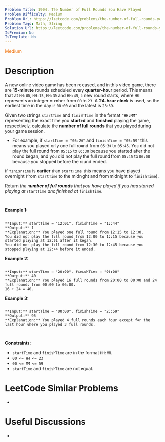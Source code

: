 ```yaml
---
Problem Title: 1904. The Number of Full Rounds You Have Played
Problem Difficulty: Medium
Problem Url: https://leetcode.com/problems/the-number-of-full-rounds-you-have-played/
Problem Tags: Math, String
Solution Url: https://leetcode.com/problems/the-number-of-full-rounds-you-have-played/solution/
IsPremium: No
IsTemplate: No
---
```


<span style="color: rgb(239, 108, 0);">Medium</span>

# Description

A new online video game has been released, and in this video game, there are **15-minute** rounds scheduled every **quarter-hour** period. This means that at `HH:00`, `HH:15`, `HH:30` and `HH:45`, a new round starts, where `HH` represents an integer number from `00` to `23`. A **24-hour clock** is used, so the earliest time in the day is `00:00` and the latest is `23:59`.


Given two strings `startTime` and `finishTime` in the format `"HH:MM"` representing the exact time you **started** and **finished** playing the game, respectively, calculate the **number of full rounds** that you played during your game session.


* For example, if `startTime = "05:20"` and `finishTime = "05:59"` this means you played only one full round from `05:30` to `05:45`. You did not play the full round from `05:15` to `05:30` because you started after the round began, and you did not play the full round from `05:45` to `06:00` because you stopped before the round ended.


If `finishTime` is **earlier** than `startTime`, this means you have played overnight (from `startTime` to the midnight and from midnight to `finishTime`).


Return *the **number of full rounds** that you have played if you had started playing at* `startTime` *and finished at* `finishTime`.


 


**Example 1:**



```

**Input:** startTime = "12:01", finishTime = "12:44"
**Output:** 1
**Explanation:** You played one full round from 12:15 to 12:30.
You did not play the full round from 12:00 to 12:15 because you started playing at 12:01 after it began.
You did not play the full round from 12:30 to 12:45 because you stopped playing at 12:44 before it ended.

```

**Example 2:**



```

**Input:** startTime = "20:00", finishTime = "06:00"
**Output:** 40
**Explanation:** You played 16 full rounds from 20:00 to 00:00 and 24 full rounds from 00:00 to 06:00.
16 + 24 = 40.

```

**Example 3:**



```

**Input:** startTime = "00:00", finishTime = "23:59"
**Output:** 95
**Explanation:** You played 4 full rounds each hour except for the last hour where you played 3 full rounds.

```

 


**Constraints:**


* `startTime` and `finishTime` are in the format `HH:MM`.
* `00 <= HH <= 23`
* `00 <= MM <= 59`
* `startTime` and `finishTime` are not equal.




# LeetCode Similar Problems

- []()

# Useful Discussions

- []()
